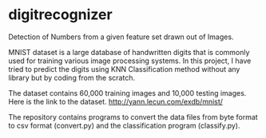 # digitrecognizer
Detection of Numbers from a given feature set drawn out of Images.

MNIST dataset is a large database of handwritten digits that is commonly used for training various image processing systems. In this project, I have tried to predict the digits using KNN Classification method without any library but by coding from the scratch.

The dataset contains 60,000 training images and 10,000 testing images. Here is the link to the dataset. http://yann.lecun.com/exdb/mnist/

The repository contains programs to convert the data files from byte format to csv format (convert.py) and the classification program (classify.py).

